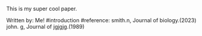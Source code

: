 This is my super cool paper. 

Written by: Me!
#introduction
#reference:
smith.n, Journal of biology.(2023)
john. g, Journal of jgjgjg.(1989)
